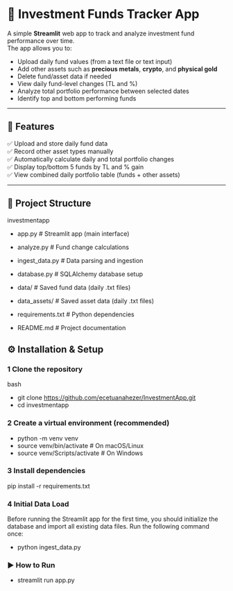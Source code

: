 # 💸 Investment Funds Tracker App

A simple **Streamlit** web app to track and analyze investment fund performance over time.  
The app allows you to:
- Upload daily fund values (from a text file or text input)
- Add other assets such as **precious metals**, **crypto**, and **physical gold**
- Delete fund/asset data if needed
- View daily fund-level changes (TL and %)
- Analyze total portfolio performance between selected dates
- Identify top and bottom performing funds

---

## 🚀 Features

✅ Upload and store daily fund data  
✅ Record other asset types manually  
✅ Automatically calculate daily and total portfolio changes  
✅ Display top/bottom 5 funds by TL and % gain  
✅ View combined daily portfolio table (funds + other assets)  

---

## 🧩 Project Structure

investmentapp

* app.py # Streamlit app (main interface)
* analyze.py # Fund change calculations
* ingest_data.py # Data parsing and ingestion
* database.py # SQLAlchemy database setup

* data/ # Saved fund data (daily .txt files)
* data_assets/ # Saved asset data (daily .txt files)

* requirements.txt # Python dependencies
* README.md # Project documentation

## ⚙️ Installation & Setup

### 1 Clone the repository
bash
* git clone https://github.com/ecetuanahezer/InvestmentApp.git
* cd investmentapp

### 2 Create a virtual environment (recommended)
* python -m venv venv
* source venv/bin/activate    # On macOS/Linux
* source venv/Scripts/activate       # On Windows

### 3 Install dependencies
pip install -r requirements.txt

### 4 Initial Data Load
Before running the Streamlit app for the first time, you should initialize the database and import all existing data files.
Run the following command once:
- python ingest_data.py

### ▶️ How to Run
- streamlit run app.py